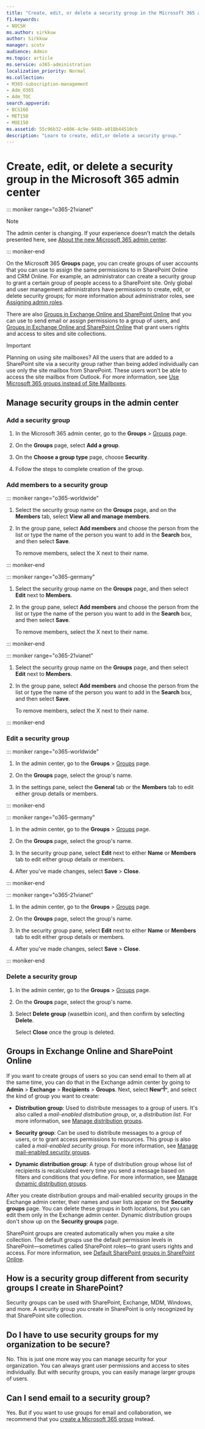 ```yaml
---
title: "Create, edit, or delete a security group in the Microsoft 365 admin center"
f1.keywords:
- NOCSH
ms.author: sirkkuw
author: Sirkkuw
manager: scotv
audience: Admin
ms.topic: article
ms.service: o365-administration
localization_priority: Normal
ms.collection: 
- M365-subscription-management 
- Adm_O365
- Adm_TOC
search.appverid:
- BCS160
- MET150
- MOE150
ms.assetid: 55c96b32-e086-4c9e-948b-a018b44510cb
description: "Learn to create, edit,or delete a security group."
---
```


# Create, edit, or delete a security group in the Microsoft 365 admin center

::: moniker range="o365-21vianet"

> [!NOTE]
> The admin center is changing. If your experience doesn't match the details presented here, see 
[About the new Microsoft 365 admin center](https://docs.microsoft.com/microsoft-365/admin/microsoft-365-admin-center-preview?view=o365-21vianet).

::: moniker-end

On the Microsoft 365 **Groups** page, you can create groups of user accounts that you can use to assign the same permissions to in SharePoint Online and CRM Online. For example, an administrator can create a security group to grant a certain group of people access to a SharePoint site. Only global and user management administrators have permissions to create, edit, or delete security groups; for more information about administrator roles, see [Assigning admin roles](../add-users/assign-admin-roles.md). 
  
There are also [Groups in Exchange Online and SharePoint Online](#groups-in-exchange-online-and-sharepoint-online) that you can use to send email or assign permissions to a group of users, and [Groups in Exchange Online and SharePoint Online](#groups-in-exchange-online-and-sharepoint-online) that grant users rights and access to sites and site collections. 
  
> [!IMPORTANT]
>  Planning on using site mailboxes? All the users that are added to a SharePoint site via a security group rather than being added individually can use only the site mailbox from SharePoint. These users won't be able to access the site mailbox from Outlook. For more information, see [Use Microsoft 365 groups instead of Site Mailboxes](https://support.office.com/article/737d6b1f-67cc-41fe-8db8-f2d09dd1673b.aspx). 
  
## Manage security groups in the admin center

### Add a security group

1. In the Microsoft 365 admin center, go to the **Groups** > <a href="https://go.microsoft.com/fwlink/p/?linkid=2052855" target="_blank">Groups</a> page.
  
2. On the **Groups** page, select **Add a group**.
    
3. On the **Choose a group type** page, choose **Security**. 
    
4. Follow the steps to complete creation of the group. 
 
### Add members to a security group

::: moniker range="o365-worldwide"
    
1. Select the security group name on the **Groups** page, and on the **Members** tab, select **View all and manage members**. 
    
2. In the group pane, select **Add members** and choose the person from the list or type the name of the person you want to add in the **Search** box, and then select **Save**.
    
    To remove members, select the X next to their name. 
  
::: moniker-end

::: moniker range="o365-germany"

1. Select the security group name on the **Groups** page, and then select **Edit** next to **Members**. 
    
2. In the group pane, select **Add members** and choose the person from the list or type the name of the person you want to add in the **Search** box, and then select **Save**.
    
    To remove members, select the X next to their name. 
  
::: moniker-end

::: moniker range="o365-21vianet"


1. Select the security group name on the **Groups** page, and then select **Edit** next to **Members**. 
    
2. In the group pane, select **Add members** and choose the person from the list or type the name of the person you want to add in the **Search** box, and then select **Save**.
    
    To remove members, select the X next to their name.

::: moniker-end

### Edit a security group

::: moniker range="o365-worldwide"

1. In the admin center, go to the **Groups** \> <a href="https://go.microsoft.com/fwlink/p/?linkid=2052855" target="_blank">Groups</a> page.
  
2. On the **Groups** page, select the group's name. 
    
3. In the settings pane, select the **General** tab or the **Members** tab to edit either group details or members.

::: moniker-end

::: moniker range="o365-germany"

1. In the admin center, go to the **Groups** \> <a href="https://go.microsoft.com/fwlink/p/?linkid=2052855" target="_blank">Groups</a> page.
  
2. On the **Groups** page, select the group's name. 
    
3. In the security group pane, select **Edit** next to either **Name** or **Members** tab to edit either group details or members.
    
4. After you've made changes, select **Save** \> **Close**.

::: moniker-end

::: moniker range="o365-21vianet"

1. In the admin center, go to the **Groups** \> <a href="https://go.microsoft.com/fwlink/p/?linkid=2052855" target="_blank">Groups</a> page.
  
2. On the **Groups** page, select the group's name. 
    
3. In the security group pane, select **Edit** next to either **Name** or **Members** tab to edit either group details or members.
    
4. After you've made changes, select **Save** > **Close**.

::: moniker-end


### Delete a security group

1. In the admin center, go to the **Groups** > <a href="https://go.microsoft.com/fwlink/p/?linkid=2052855" target="_blank">Groups</a> page.
    
2. On the **Groups** page, select the group's name. 
    
3. Select **Delete group** (wasetbin icon), and then confirm by selecting **Delete**.
    
    Select **Close** once the group is deleted. 
    
## Groups in Exchange Online and SharePoint Online

If you want to create groups of users so you can send email to them all at the same time, you can do that in the Exchange admin center by going to **Admin** \> **Exchange** \> **Recipients** \> **Groups**. Next, select **New**![Add](../../media/328ffb57-5f31-430a-b653-4a6b8e76d338.png), and select the kind of group you want to create: 
  
- **Distribution group**: Used to distribute messages to a group of users. It's also called a  *mail-enabled distribution group*, or, a  *distribution list*. For more information, see [Manage distribution groups](https://technet.microsoft.com/library/bb124513.aspx).
    
- **Security group**: Can be used to distribute messages to a group of users, or to grant access permissions to resources. This group is also called a *mail-enabled security group*. For more information, see [Manage mail-enabled security groups](https://technet.microsoft.com/library/bb123521.aspx).
    
- **Dynamic distribution group**: A type of distribution group whose list of recipients is recalculated every time you send a message based on filters and conditions that you define. For more information, see [Manage dynamic distribution groups](https://technet.microsoft.com/library/bb123722.aspx).
    
After you create distribution groups and mail-enabled security groups in the Exchange admin center, their names and user lists appear on the **Security groups** page. You can delete these groups in both locations, but you can edit them only in the Exchange admin center. Dynamic distribution groups don't show up on the **Security groups** page. 
  
 SharePoint groups are created automatically when you make a site collection. The default groups use the default permission levels in SharePoint—sometimes called SharePoint roles—to grant users rights and access. For more information, see [Default SharePoint groups in SharePoint Online](https://docs.microsoft.com/sharepoint/default-sharepoint-groups).
  
## How is a security group different from security groups I create in SharePoint?

Security groups can be used with SharePoint, Exchange, MDM, Windows, and more. A security group you create in SharePoint is only recognized by that SharePoint site collection.
  
## Do I have to use security groups for my organization to be secure?

No. This is just one more way you can manage security for your organization. You can always grant user permissions and access to sites individually. But with security groups, you can easily manage larger groups of users.
  
## Can I send email to a security group?

Yes. But if you want to use groups for email and collaboration, we recommend that you [create a Microsoft 365 group](../create-groups/create-groups.md) instead. 
  
